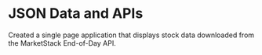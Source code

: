 # JSON Data and APIs
Created a single page application that displays stock data downloaded from the MarketStack End-of-Day API. 

